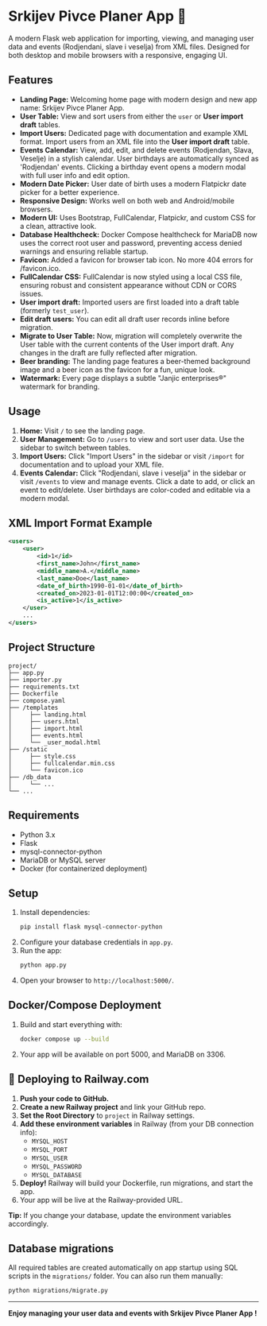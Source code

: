 # Srkijev Pivce Planer App 🍺

A modern Flask web application for importing, viewing, and managing user data and events (Rodjendani, slave i veselja) from XML files. Designed for both desktop and mobile browsers with a responsive, engaging UI.

## Features
- **Landing Page:** Welcoming home page with modern design and new app name: Srkijev Pivce Planer App.
- **User Table:** View and sort users from either the `user` or **User import draft** tables.
- **Import Users:** Dedicated page with documentation and example XML format. Import users from an XML file into the **User import draft** table.
- **Events Calendar:** View, add, edit, and delete events (Rodjendan, Slava, Veselje) in a stylish calendar. User birthdays are automatically synced as 'Rodjendan' events. Clicking a birthday event opens a modern modal with full user info and edit option.
- **Modern Date Picker:** User date of birth uses a modern Flatpickr date picker for a better experience.
- **Responsive Design:** Works well on both web and Android/mobile browsers.
- **Modern UI:** Uses Bootstrap, FullCalendar, Flatpickr, and custom CSS for a clean, attractive look.
- **Database Healthcheck:** Docker Compose healthcheck for MariaDB now uses the correct root user and password, preventing access denied warnings and ensuring reliable startup.
- **Favicon:** Added a favicon for browser tab icon. No more 404 errors for /favicon.ico.
- **FullCalendar CSS:** FullCalendar is now styled using a local CSS file, ensuring robust and consistent appearance without CDN or CORS issues.
- **User import draft:** Imported users are first loaded into a draft table (formerly `test_user`).
- **Edit draft users:** You can edit all draft user records inline before migration.
- **Migrate to User Table:** Now, migration will completely overwrite the User table with the current contents of the User import draft. Any changes in the draft are fully reflected after migration.
- **Beer branding:** The landing page features a beer-themed background image and a beer icon as the favicon for a fun, unique look.
- **Watermark:** Every page displays a subtle "Janjic enterprises®" watermark for branding.

## Usage
1. **Home:** Visit `/` to see the landing page.
2. **User Management:** Go to `/users` to view and sort user data. Use the sidebar to switch between tables.
3. **Import Users:** Click "Import Users" in the sidebar or visit `/import` for documentation and to upload your XML file.
4. **Events Calendar:** Click "Rodjendani, slave i veselja" in the sidebar or visit `/events` to view and manage events. Click a date to add, or click an event to edit/delete. User birthdays are color-coded and editable via a modern modal.

## XML Import Format Example
```xml
<users>
    <user>
        <id>1</id>
        <first_name>John</first_name>
        <middle_name>A.</middle_name>
        <last_name>Doe</last_name>
        <date_of_birth>1990-01-01</date_of_birth>
        <created_on>2023-01-01T12:00:00</created_on>
        <is_active>1</is_active>
    </user>
    ...
</users>
```

## Project Structure
```
project/
├── app.py
├── importer.py
├── requirements.txt
├── Dockerfile
├── compose.yaml
├── /templates
│     ├── landing.html
│     ├── users.html
│     ├── import.html
│     ├── events.html
│     └── _user_modal.html
├── /static
│     ├── style.css
│     ├── fullcalendar.min.css
│     └── favicon.ico
├── /db_data
│     └── ...
└── ...
```

## Requirements
- Python 3.x
- Flask
- mysql-connector-python
- MariaDB or MySQL server
- Docker (for containerized deployment)

## Setup
1. Install dependencies:
   ```sh
   pip install flask mysql-connector-python
   ```
2. Configure your database credentials in `app.py`.
3. Run the app:
   ```sh
   python app.py
   ```
4. Open your browser to `http://localhost:5000/`.

## Docker/Compose Deployment
1. Build and start everything with:
   ```sh
   docker compose up --build
   ```
2. Your app will be available on port 5000, and MariaDB on 3306.

## 🚀 Deploying to Railway.com

1. **Push your code to GitHub.**
2. **Create a new Railway project** and link your GitHub repo.
3. **Set the Root Directory** to `project` in Railway settings.
4. **Add these environment variables** in Railway (from your DB connection info):
   - `MYSQL_HOST`
   - `MYSQL_PORT`
   - `MYSQL_USER`
   - `MYSQL_PASSWORD`
   - `MYSQL_DATABASE`
5. **Deploy!** Railway will build your Dockerfile, run migrations, and start the app.
6. Your app will be live at the Railway-provided URL.

**Tip:** If you change your database, update the environment variables accordingly.

## Database migrations
All required tables are created automatically on app startup using SQL scripts in the `migrations/` folder. You can also run them manually:

```sh
python migrations/migrate.py
```

---

**Enjoy managing your user data and events with Srkijev Pivce Planer App !**
